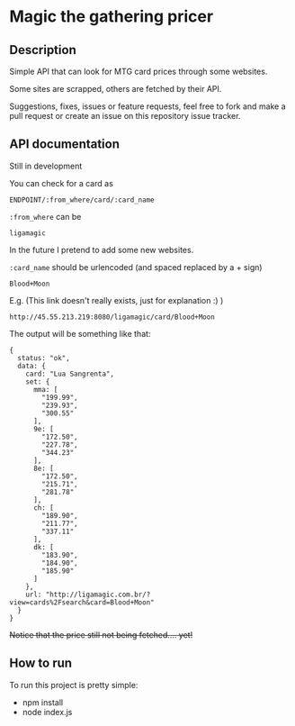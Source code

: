 # Magic the gathering pricer
## Description
Simple API that can look for MTG card prices through some websites.

Some sites are scrapped, others are fetched by their API.

Suggestions, fixes, issues or feature requests, feel free to fork and make a pull request or create an issue on this repository issue tracker.

## API documentation
Still in development

You can check for a card as
```
ENDPOINT/:from_where/card/:card_name
```

```:from_where``` can be
```
ligamagic
```
In the future I pretend to add some new websites.

```:card_name``` should be urlencoded (and spaced replaced by a + sign)
```
Blood+Moon
```

E.g. (This link doesn't really exists, just for explanation :) )
```
http://45.55.213.219:8080/ligamagic/card/Blood+Moon
```

The output will be something like that:
```
{
  status: "ok",
  data: {
    card: "Lua Sangrenta",
    set: {
      mma: [
        "199.99",
        "239.93",
        "300.55"
      ],
      9e: [
        "172.50",
        "227.78",
        "344.23"
      ],
      8e: [
        "172.50",
        "215.71",
        "281.78"
      ],
      ch: [
        "189.90",
        "211.77",
        "337.11"
      ],
      dk: [
        "183.90",
        "184.90",
        "185.90"
      ]
    },
    url: "http://ligamagic.com.br/?view=cards%2Fsearch&card=Blood+Moon"
  }
}
```

~~Notice that the price still not being fetched.... yet!~~

## How to run
To run this project is pretty simple:
- npm install
- node index.js
